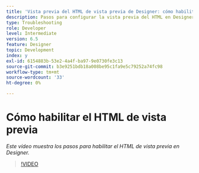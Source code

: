 ```yaml
---
title: 'Vista previa del HTML de vista previa de Designer: cómo habilitar el HTML de vista previa'
description: Pasos para configurar la vista previa del HTML en Designer
type: Troubleshooting
role: Developer
level: Intermediate
version: 6.5
feature: Designer
topic: Development
index: y
exl-id: 6154883b-53e2-4a4f-ba97-9e0730fe3c13
source-git-commit: b3e9251bdb18a008be95c1fa9e5c79252a74fc98
workflow-type: tm+mt
source-wordcount: '33'
ht-degree: 0%

---
```



# Cómo habilitar el HTML de vista previa

*Este vídeo muestra los pasos para habilitar el HTML de vista previa en Designer.*

>[!VIDEO](https://video.tv.adobe.com/v/335498?quality=12&learn=on)
